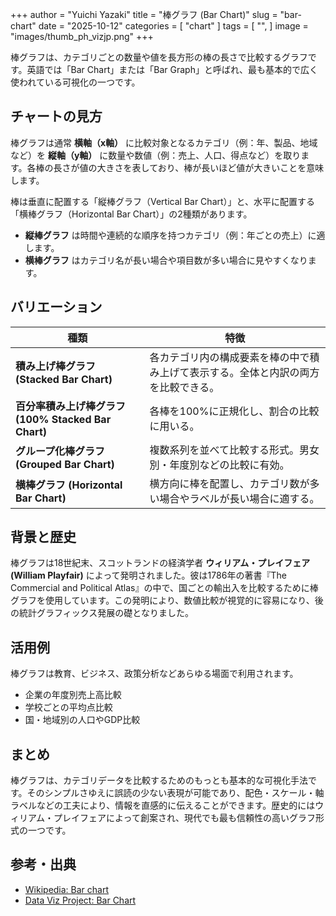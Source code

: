 +++
author = "Yuichi Yazaki"
title = "棒グラフ (Bar Chart)"
slug = "bar-chart"
date = "2025-10-12"
categories = [
    "chart"
]
tags = [
    "",
]
image = "images/thumb_ph_vizjp.png"
+++

棒グラフは、カテゴリごとの数量や値を長方形の棒の長さで比較するグラフです。英語では「Bar Chart」または「Bar Graph」と呼ばれ、最も基本的で広く使われている可視化の一つです。

<!--more-->



## チャートの見方

棒グラフは通常 **横軸（x軸）** に比較対象となるカテゴリ（例：年、製品、地域など）を **縦軸（y軸）** に数量や数値（例：売上、人口、得点など）を取ります。各棒の長さが値の大きさを表しており、棒が長いほど値が大きいことを意味します。

棒は垂直に配置する「縦棒グラフ（Vertical Bar Chart）」と、水平に配置する「横棒グラフ（Horizontal Bar Chart）」の2種類があります。  
- **縦棒グラフ** は時間や連続的な順序を持つカテゴリ（例：年ごとの売上）に適します。  
- **横棒グラフ** はカテゴリ名が長い場合や項目数が多い場合に見やすくなります。



## バリエーション

| 種類 | 特徴 |
|------|------|
| **積み上げ棒グラフ (Stacked Bar Chart)** | 各カテゴリ内の構成要素を棒の中で積み上げて表示する。全体と内訳の両方を比較できる。 |
| **百分率積み上げ棒グラフ (100% Stacked Bar Chart)** | 各棒を100%に正規化し、割合の比較に用いる。 |
| **グループ化棒グラフ (Grouped Bar Chart)** | 複数系列を並べて比較する形式。男女別・年度別などの比較に有効。 |
| **横棒グラフ (Horizontal Bar Chart)** | 横方向に棒を配置し、カテゴリ数が多い場合やラベルが長い場合に適する。 |



## 背景と歴史

棒グラフは18世紀末、スコットランドの経済学者 **ウィリアム・プレイフェア (William Playfair)** によって発明されました。彼は1786年の著書『The Commercial and Political Atlas』の中で、国ごとの輸出入を比較するために棒グラフを使用しています。この発明により、数値比較が視覚的に容易になり、後の統計グラフィックス発展の礎となりました。



## 活用例

棒グラフは教育、ビジネス、政策分析などあらゆる場面で利用されます。

- 企業の年度別売上高比較
- 学校ごとの平均点比較
- 国・地域別の人口やGDP比較





## まとめ

棒グラフは、カテゴリデータを比較するためのもっとも基本的な可視化手法です。そのシンプルさゆえに誤読の少ない表現が可能であり、配色・スケール・軸ラベルなどの工夫により、情報を直感的に伝えることができます。歴史的にはウィリアム・プレイフェアによって創案され、現代でも最も信頼性の高いグラフ形式の一つです。



## 参考・出典

- [Wikipedia: Bar chart](https://en.wikipedia.org/wiki/Bar_chart)
- [Data Viz Project: Bar Chart](https://datavizproject.com/data-type/bar-chart/)
